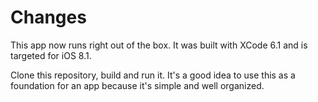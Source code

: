 # Changes
This app now runs right out of the box. It was built with XCode 6.1 and is targeted for iOS 8.1.

Clone this repository, build and run it. It's a good idea to use this as a foundation for an app because it's simple and well organized.
